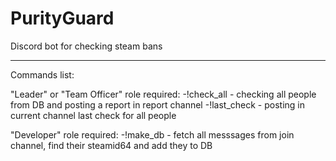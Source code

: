 # PurityGuard
Discord bot for checking steam bans

____
Commands list:

"Leader" or "Team Officer" role required:
-!check_all - checking all people from DB and posting a report in report channel
-!last_check - posting in current channel last check for all people

"Developer" role required:
-!make_db - fetch all messsages from join channel, find their steamid64 and add they to DB
